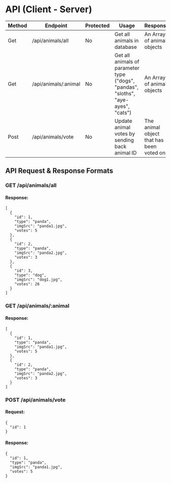 # API (Client - Server)

| Method | Endpoint | Protected | Usage | Response |
| --- | --- | --- | --- | --- |
| Get | /api/animals/all | No | Get all animals in database | An Array of animal objects |
| Get | /api/animals/:animal | No | Get all animals of parameter type ("dogs", "pandas", "sloths", "aye-ayes", "cats") | An Array of animal objects |
| Post | /api/animals/vote | No | Update animal votes by sending back animal ID | The animal object that has been voted on |

## API Request & Response Formats

### GET /api/animals/all

#### Response: 
```
[
  {
    "id": 1,
    "type": "panda",
    "imgSrc": "panda1.jpg",
    "votes": 5
  },
  {
    "id": 2,
    "type": "panda",
    "imgSrc": "panda2.jpg",
    "votes": 3
  },
  {
    "id": 3,
    "type": "dog",
    "imgSrc": "dog1.jpg",
    "votes": 26
  }
]
```

### GET /api/animals/:animal

#### Response: 
```
[
  {
    "id": 1,
    "type": "panda",
    "imgSrc": "panda1.jpg",
    "votes": 5
  },
  {
    "id": 2,
    "type": "panda",
    "imgSrc": "panda2.jpg",
    "votes": 3
  }
]
```

### POST /api/animals/vote

#### Request: 
```
{
  "id": 1
}
```

#### Response: 
```
{
  "id": 1,
  "type": "panda",
  "imgSrc": "panda1.jpg",
  "votes": 5
}
```